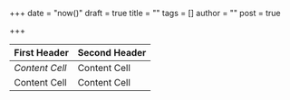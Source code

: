 +++
date = "now()"
draft = true
title = ""
tags = []
author = ""
post = true

+++

First Header   | Second Header
-------------  | -------------
*Content Cell* | Content Cell
Content Cell   | Content Cell
